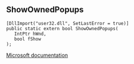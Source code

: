 ## ShowOwnedPopups

```
[DllImport("user32.dll", SetLastError = true)]
public static extern bool ShowOwnedPopups(
   IntPtr hWnd,
   bool fShow
);
```

[Microsoft documentation](https://docs.microsoft.com/en-us/windows/win32/api/winuser/nf-winuser-showownedpopups)
